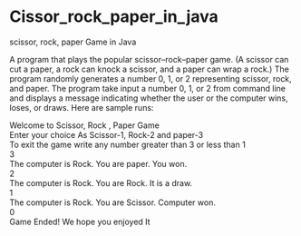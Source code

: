 # Cissor_rock_paper_in_java
scissor, rock, paper Game in Java

A program that plays the popular scissor–rock–paper
game. (A scissor can cut a paper, a rock can knock a scissor, and a paper can wrap a rock.)
The program randomly generates a number 0, 1, or 2 representing scissor, rock, and paper.
The program take input a number 0, 1, or 2 from command line and displays a message
indicating whether the user or the computer wins, loses, or draws. Here are sample runs:

Welcome to Scissor, Rock , Paper Game   
Enter your choice As Scissor-1, Rock-2 and paper-3  
To exit the game write any number greater than 3 or less than 1  
3  
The computer is Rock. You are paper. You won.  
2  
The computer is Rock. You are Rock.  It is a draw.  
1  
The computer is Rock. You are Scissor. Computer won.  
0  
Game Ended! We hope you enjoyed It
